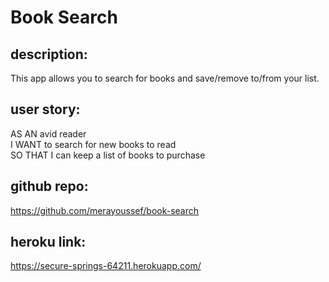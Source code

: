 # Book Search

## description:
This app allows you to search for books and save/remove to/from your list.

## user story: 
AS AN avid reader  
I WANT to search for new books to read  
SO THAT I can keep a list of books to purchase  

## github repo:
https://github.com/merayoussef/book-search
 
## heroku link:
https://secure-springs-64211.herokuapp.com/